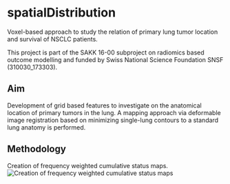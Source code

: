 # spatialDistribution

Voxel-based approach to study the relation of primary lung tumor location and survival of NSCLC patients.

This project is part of the SAKK 16-00 subproject on radiomics based outcome modelling and funded by Swiss National Science Foundation SNSF (310030_173303).


## Aim
Development of grid based features to investigate on the anatomical location of primary tumors in the lung. A mapping approach via deformable image registration based on minimizing single-lung contours to a standard lung anatomy is performed. 

## Methodology
Creation of frequency weighted cumulative status maps.
![Creation of frequency weighted cumulative status maps](./imgs/spatialDistribution_workflow_final.gif)